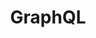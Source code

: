 ---
blog: http://graphql.org/blog/
facebook: https://www.facebook.com/groups/graphql.community/
github: graphql
logohandle: graphql
sort: graphql
title: GraphQL
twitter: GraphQL
website: http://graphql.org/
wikipedia: https://en.wikipedia.org/wiki/GraphQL
---